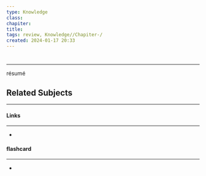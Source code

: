 ```yaml
---
type: Knowledge
class: 
chapiter: 
title:  
tags: review, Knowledge//Chapiter-/ 
created: 2024-01-17 20:33
---
```

#  
----
résumé

## Related Subjects
----
#### Links
----
- 
#### flashcard 
----
- 